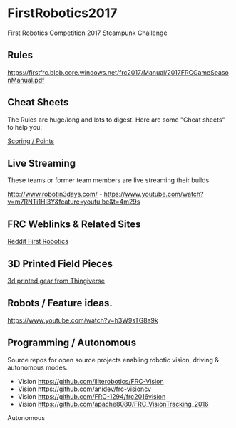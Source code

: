 # FirstRobotics2017
First Robotics Competition 2017 Steampunk Challenge 

## Rules

https://firstfrc.blob.core.windows.net/frc2017/Manual/2017FRCGameSeasonManual.pdf

## Cheat Sheets

The Rules are huge/long and lots to digest. Here are some "Cheat sheets" to help you:

[Scoring / Points](https://i.redd.it/kumsj9y9se8y.png)

## Live Streaming

These teams or former team members are live streaming their builds

http://www.robotin3days.com/ - https://www.youtube.com/watch?v=m7RNTi1HI3Y&feature=youtu.be&t=4m29s

## FRC Weblinks & Related Sites

[Reddit First Robotics](http://www.reddit.com/r/FRC)

## 3D Printed Field Pieces

[3d printed gear from Thingiverse](http://www.thingiverse.com/thing:2024108)

## Robots / Feature ideas.

https://www.youtube.com/watch?v=h3W9sTG8a9k

## Programming / Autonomous

Source repos for open source projects enabling robotic vision, driving & autonomous modes.

* Vision https://github.com/iliterobotics/FRC-Vision
* Vision https://github.com/anidev/frc-visioncv
* Vision https://github.com/FRC-1294/frc2016vision
* Vision https://github.com/apache8080/FRC_VisionTracking_2016

Autonomous
